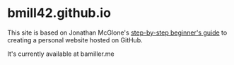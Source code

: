 bmill42.github.io
=====================
This site is based on Jonathan McGlone's [step-by-step beginner's guide](http://jmcglone.com/guides/github-pages) to creating a personal website hosted on GitHub.

It's currently available at bamiller.me
